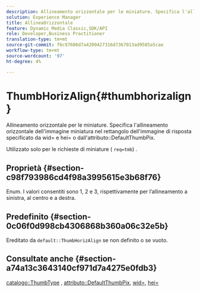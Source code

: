 ```yaml
---
description: Allineamento orizzontale per le miniature. Specifica l'allineamento orizzontale dell'immagine miniatura nel rettangolo dell'immagine di risposta specificato da wid= e hei= o dall'attributo DefaultThumbPix.
solution: Experience Manager
title: AllineaOrizzontale
feature: Dynamic Media Classic,SDK/API
role: Developer,Business Practitioner
translation-type: tm+mt
source-git-commit: f6c97606d7a4209427316d7367013ad9585a5cae
workflow-type: tm+mt
source-wordcount: '97'
ht-degree: 4%

---
```



# ThumbHorizAlign{#thumbhorizalign}

Allineamento orizzontale per le miniature. Specifica l&#39;allineamento orizzontale dell&#39;immagine miniatura nel rettangolo dell&#39;immagine di risposta specificato da wid= e hei= o dall&#39;attributo::DefaultThumbPix.

Utilizzato solo per le richieste di miniature ( `req=tmb`) .

## Proprietà {#section-c98f793986cd4f98a3995615e3b68f76}

Enum. I valori consentiti sono 1, 2 e 3, rispettivamente per l’allineamento a sinistra, al centro e a destra.

## Predefinito {#section-0c06f0d998cb4306868b360a06c32e5b}

Ereditato da `default::ThumbHorizAlign` se non definito o se vuoto.

## Consultate anche {#section-a74a13c3643140cf971d7a4275e0fdb3}

[catalogo::ThumbType](../../../../../is-api/image-catalog/image-serving-api-ref/c-image-catalog-reference/c-image-svg-data-reference/c-image-data-reference/r-thumbtype-cat.md#reference-41149ddffc8749cba2f8d9c8e2611e03) ,  [attributo::DefaultThumbPix](../../../../../is-api/image-catalog/image-serving-api-ref/c-image-catalog-reference/c-attributes-reference/r-defaultthumbpix.md#reference-cf52bb74bed2466e8bc8adb0cacd6141),  [wid=](../../../../../is-api/http-ref/image-serving-api-ref/c-http-protocol-reference/c-command-reference/r-is-http-wid.md#reference-bfeadcb67bf4485f851eb21345527e47),  [hei=](../../../../../is-api/http-ref/image-serving-api-ref/c-http-protocol-reference/c-command-reference/r-is-http-hei.md#reference-6d6f556ccc0e4b98a815e8a5c1944a96)

